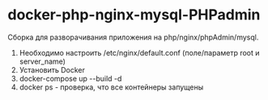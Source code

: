 # docker-php-nginx-mysql-PHPadmin

Сборка для разворачивания приложения на php/nginx/phpAdmin/mysql.

1. Необходимо настроить /etc/nginx/default.conf (поле/параметр root и server_name)
2. Установить Docker
3. docker-compose up --build -d
4. docker ps - проверка, что все контейнеры запущены
